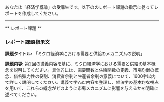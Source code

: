 あなたは「経済学概論」の受講生です。以下ののレポート課題の指示に従ってレポートを作成してください。

---------------------------------------
** レポート課題 **

### レポート課題指示文

**課題タイトル:** 「ミクロ経済学における需要と供給のメカニズムの説明」

**課題内容:** 第2回の講義内容を基に、ミクロ経済学における需要と供給の基本概念を説明してください。具体的には、需要関数と供給関数の定義、市場均衡の概念、価格弾力性の役割、消費者余剰と生産者余剰の意義について、1600字以内で詳しく説明してください。講義で学んだ内容を整理し、経済学の基本的な視点を用いて、これらの概念がどのように市場メカニズムに影響を与えるかを明確に述べてください。